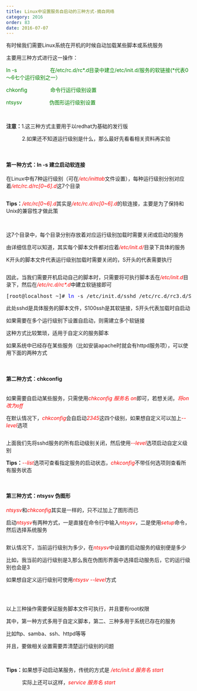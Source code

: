 ```yaml
---
title: Linux中设置服务自启动的三种方式-摘自网络
category: 2016
order: 83
date: 2016-07-07
---
```

<div id="cnblogs_post_body"><p>有时候我们需要Linux系统在开机的时候自动加载某些脚本或系统服务</p>
<p>主要用三种方式进行这一操作：</p>
<p><span style="color: #008000;">ln -s&nbsp;&nbsp;&nbsp;&nbsp;&nbsp; &nbsp; &nbsp; &nbsp; &nbsp; &nbsp; &nbsp; &nbsp; &nbsp;&nbsp; 在/etc/rc.d/rc*.d目录中建立/etc/init.d/服务的软链接(*代表0～6七个运行级别之一）</span></p>
<p><span style="color: #008000;">chkonfig&nbsp;&nbsp;&nbsp;&nbsp;&nbsp;&nbsp;&nbsp;&nbsp;&nbsp;&nbsp;&nbsp;&nbsp;&nbsp;&nbsp;&nbsp; 命令行运行级别设置</span></p>
<p><span style="color: #008000;">ntsysv&nbsp;&nbsp;&nbsp;&nbsp;&nbsp;&nbsp;&nbsp;&nbsp;&nbsp;&nbsp;&nbsp;&nbsp;&nbsp;&nbsp;&nbsp;&nbsp;&nbsp;&nbsp; 伪图形运行级别设置</span></p>
<p>&nbsp;</p>
<p><strong>注意：</strong>1.这三种方式主要用于以redhat为基础的发行版</p>
<p>&nbsp;&nbsp;&nbsp;&nbsp;&nbsp;&nbsp;&nbsp;&nbsp;&nbsp;&nbsp; 2.如果还不知道运行级别是什么，那么最好先看看相关资料再实验</p>
<p>&nbsp;</p>
<h4>第一种方式：ln -s 建立启动软连接</h4>
<p>在Linux中有7种运行级别（可在<em><span style="color: #ff0000;">/etc/inittab</span></em>文件设置），每种运行级别分别对应着<span style="color: #ff0000;"><em>/etc/rc.d/rc[0~6].d</em></span>这7个目录</p>
<p><img src="http://images.cnitblog.com/blog/476392/201301/18151041-096d449a91fa48f2bf12c4a50d6d2d74.png" alt=""></p>
<p><strong>Tips：</strong><em><span style="color: #ff0000;">/etc/rc[0~6].d</span></em>其实是<em><span style="color: #ff0000;">/etc/rc.d/rc[0~6].d</span></em>的软连接，主要是为了保持和Unix的兼容性才做此策</p>
<p>&nbsp;</p>
<p>这7个目录中，每个目录分别存放着对应运行级别加载时需要关闭或启动的服务</p>
<p>由详细信息可以知道，其实每个脚本文件都对应着<em><span style="color: #ff0000;">/etc/init.d/</span></em>目录下具体的服务</p>
<p>K开头的脚本文件代表运行级别加载时需要关闭的，S开头的代表需要执行</p>
<p><img src="http://images.cnitblog.com/blog/476392/201301/18151333-85c421f973864253b1e32f892fe8ec6f.png" alt=""></p>
<p>因此，当我们需要开机启动自己的脚本时，只需要将可执行脚本丢在<em><span style="color: #ff0000;">/etc/init.d</span></em>目录下，然后在<em><span style="color: #ff0000;">/etc/rc.d/rc*.d</span></em><span style="color: #000000;">中建立</span>软链接即可</p>
<div class="cnblogs_code">
<pre>[root@localhost ~]# <span style="color: #0000ff;">ln</span> -s /etc/init.d/sshd /etc/rc.d/rc3.d/S100ssh</pre>
</div>
<p>此处sshd是具体服务的脚本文件，S100ssh是其软链接，S开头代表加载时自启动</p>
<p>如果需要在多个运行级别下设置自启动，则需建立多个软链接</p>
<p>这种方式比较繁琐，适用于自定义的服务脚本</p>
<p>如果系统中已经存在某些服务（比如安装apache时就会有httpd服务项），可以使用下面的两种方式</p>
<p>&nbsp;</p>
<h4>第二种方式：chkconfig </h4>
<p><img src="http://images.cnitblog.com/blog/476392/201301/18152738-449524068e104327bc9e3e61d1049bdb.png" alt=""></p>
<p>如果需要自启动某些服务，只需使用<em><span style="color: #ff0000;">chkconfig 服务名 on</span></em>即可，若想关闭，<em><span style="color: #ff0000;">将on改为off</span></em></p>
<p>在默认情况下，<em><span style="color: #ff0000;">chkconfig</span></em>会自启动<em><span style="color: #ff0000;">2345</span></em>这四个级别，如果想自定义可以加上<em><span style="color: #ff0000;">--level</span></em>选项</p>
<p><img src="http://images.cnitblog.com/blog/476392/201301/18153144-0a443c680bad4964925caa140ce131e1.png" alt=""></p>
<p>上面我们先将sshd服务的所有启动级别关闭，然后使用<em><span style="color: #ff0000;">--level</span></em>选项启动自定义级别</p>
<p><strong>Tips：</strong><em><span style="color: #ff0000;">--list</span></em>选项可查看指定服务的启动状态，<em><span style="color: #ff0000;">chkconfig</span></em>不带任何选项则查看所有服务状态</p>
<p>&nbsp;</p>
<h4>第三种方式：ntsysv 伪图形</h4>
<p><em><span style="color: #ff0000;">ntsysv</span></em>和<span style="color: #ff0000;"><em>chkconfig</em></span>其实是一样的，只不过加上了图形而已</p>
<p>启动<em><span style="color: #ff0000;">ntsysv</span></em>有两种方式，一是直接在命令行中输入<em><span style="color: #ff0000;">ntsysv</span></em>，二是使用<em><span style="color: #ff0000;">setup</span></em>命令，然后选择系统服务</p>
<p><img src="http://images.cnitblog.com/blog/476392/201301/18153614-7c42c0df7eec4c04b75578a21f83fc37.png" alt=""></p>
<p>默认情况下，当前运行级别为多少，在<em><span style="color: #ff0000;">ntsysv</span></em>中设置的启动服务的级别便是多少</p>
<p>比如，我当前的运行级别是3,那么我在伪图形界面中选择启动服务后，它的运行级别也会是3</p>
<p>如果想自定义运行级别可使用<em><span style="color: #ff0000;">ntsysv --level</span></em>方式</p>
<p><img src="http://images.cnitblog.com/blog/476392/201301/18154058-87a724a3037c4870a48e66434caaa20f.png" alt=""></p>
<p>&nbsp;</p>
<p>以上三种操作需要保证服务脚本文件可执行，并且要有root权限</p>
<p>其中，第一种方式多用于自定义脚本，第二、三种多用于系统已存在的服务</p>
<p>比如ftp、samba、ssh、httpd等等</p>
<p>并且，要做相关设置需要弄清楚运行级别的问题</p>
<p>&nbsp;</p>
<p><strong>Tips：</strong>如果想手动启动某服务，传统的方式是 <em><span style="color: #ff0000;">/etc/init.d</span> <span style="color: #ff0000;">服务名 start</span></em></p>
<p>&nbsp;&nbsp;&nbsp;&nbsp;&nbsp;&nbsp;&nbsp;&nbsp; &nbsp; 实际上还可以这样，<em><span style="color: #ff0000;">service 服务名 start</span></em></p>
<p><img src="http://images.cnitblog.com/blog/476392/201301/18155018-03a4fcd414b543c2b06de3209d0866a2.png" alt=""></p>
<p>&nbsp;</p>
<p>&nbsp;</p>
<p>&nbsp;</p>
<p>&nbsp;</p>
<p>&nbsp;</p></div>